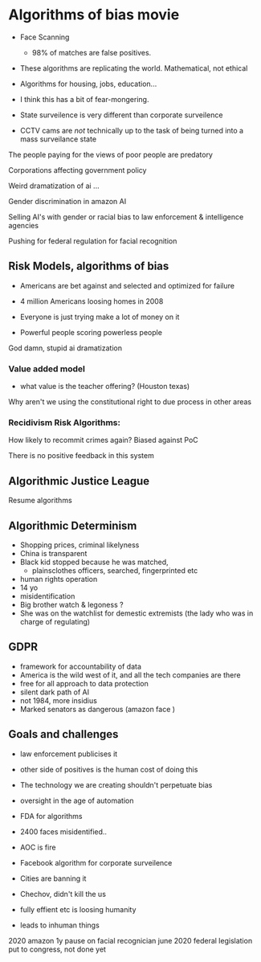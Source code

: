 # Algorithms of bias movie

* Face Scanning
	* 98% of matches are false positives. 
* These algorithms are replicating the world. Mathematical, not ethical


* Algorithms for housing, jobs, education...


* I think this has a bit of fear-mongering. 
* State surveilence is very different than corporate surveilence
* CCTV cams are *not* technically up to the task of being turned into a mass surveilance state

The people paying for the views of poor people are predatory

Corporations affecting government policy

Weird dramatization of ai ...

Gender discrimination in amazon AI 



Selling AI's with gender or racial bias to law enforcement & intelligence agencies


Pushing for federal regulation for facial recognition


## Risk Models, algorithms of bias

* Americans are bet against and selected and optimized for failure
* 4 million Americans loosing homes in 2008
* Everyone is just trying make a lot of money on it

* Powerful people scoring powerless people 


God damn, stupid ai dramatization

### Value added model
* what value is the teacher offering? (Houston texas)

Why aren't we using the constitutional right to due process in other areas



### Recidivism Risk Algorithms:
How likely to recommit crimes again?
Biased against PoC

There is no positive feedback in this system



## Algorithmic Justice League

Resume algorithms 




## Algorithmic Determinism
* Shopping prices, criminal likelyness
* China is transparent
* Black kid stopped because he was matched, 
	* plainsclothes officers, searched, fingerprinted etc
* human rights operation
* 14 yo
* misidentification
* Big brother watch & legoness ?
* She was on the watchlist for demestic extremists (the lady who was in charge of regulating)
## GDPR
* framework for accountability of data
* America is the wild west of it, and all the tech companies are there
* free for all approach to data protection
* silent dark path of AI
* not 1984, more insidius
* Marked senators as dangerous (amazon face )


## Goals and challenges
* law enforcement publicises it
* other side of positives is the human cost of doing this
* The technology we are creating shouldn't perpetuate bias
* oversight in the age of automation
* FDA for algorithms
* 2400 faces misidentified..
* AOC is fire
* Facebook algorithm for corporate surveilence
* Cities are banning it


* Chechov, didn't kill the us
* fully effient etc is loosing humanity
* leads to inhuman things


2020 amazon 1y pause on facial recognician
june 2020 federal legislation put to congress, not done yet



